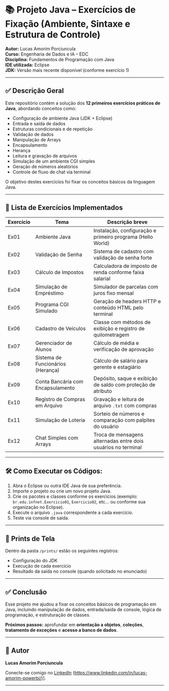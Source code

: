 # 📚 Projeto Java – Exercícios de Fixação (Ambiente, Sintaxe e Estrutura de Controle)

**Autor:** Lucas Amorim Porciuncula  
**Curso:** Engenharia de Dados e IA – EDC  
**Disciplina:** Fundamentos de Programação com Java  
**IDE utilizada:** Eclipse  
**JDK:** Versão mais recente disponível (conforme exercício 1)

---

## ✅ Descrição Geral

Este repositório contém a solução dos **12 primeiros exercícios práticos de Java**, abordando conceitos como:

- Configuração de ambiente Java (JDK + Eclipse)
- Entrada e saída de dados
- Estruturas condicionais e de repetição
- Validação de dados
- Manipulação de Arrays
- Encapsulamento
- Herança
- Leitura e gravação de arquivos
- Simulação de um ambiente CGI simples
- Geração de números aleatórios
- Controle de fluxo de chat via terminal

O objetivo destes exercícios foi fixar os conceitos básicos da linguagem Java.

---

## 📌 Lista de Exercícios Implementados

| Exercício | Tema                                   | Descrição breve                              |
|---------|---------------------------------------|-------------------------------------------|
| Ex01    | Ambiente Java                         | Instalação, configuração e primeiro programa (Hello World) |
| Ex02    | Validação de Senha                    | Sistema de cadastro com validação de senha forte |
| Ex03    | Cálculo de Impostos                   | Calculadora de imposto de renda conforme faixa salarial |
| Ex04    | Simulação de Empréstimo               | Simulador de parcelas com juros fixo mensal |
| Ex05    | Programa CGI Simulado                 | Geração de headers HTTP e conteúdo HTML pelo terminal |
| Ex06    | Cadastro de Veículos                  | Classe com métodos de exibição e registro de quilometragem |
| Ex07    | Gerenciador de Alunos                 | Cálculo de média e verificação de aprovação |
| Ex08    | Sistema de Funcionários (Herança)     | Cálculo de salário para gerente e estagiário |
| Ex09    | Conta Bancária com Encapsulamento     | Depósito, saque e exibição de saldo com proteção de atributo |
| Ex10    | Registro de Compras em Arquivo        | Gravação e leitura de arquivo `.txt` com compras |
| Ex11    | Simulação de Loteria                  | Sorteio de números e comparação com palpites do usuário |
| Ex12    | Chat Simples com Arrays               | Troca de mensagens alternadas entre dois usuários no terminal |

---

## 🛠️ Como Executar os Códigos:

1. Abra o Eclipse ou outra IDE Java de sua preferência.
2. Importe o projeto ou crie um novo projeto Java.
3. Crie os pacotes e classes conforme os exercícios (exemplo: `br.edu.infnet.Exercicio01`, `Exercicio02`, etc... ou conforme sua organização no Eclipse).
4. Execute o arquivo `.java` correspondente a cada exercício.
5. Teste via console de saída.

---

## 📸 Prints de Tela

Dentro da pasta `/prints/` estão os seguintes registros:

- Configuração do JDK
- Execução de cada exercício
- Resultado da saída no console (quando solicitado no enunciado)

---

## ✅ Conclusão

Esse projeto me ajudou a fixar os conceitos básicos de programação em Java, incluindo manipulação de dados, entrada/saída de console, lógica de programação, e estruturação de classes.

**Próximos passos:** aprofundar em **orientação a objetos**, **coleções**, **tratamento de exceções** e **acesso a banco de dados**.

---

## 🚀 Autor

**Lucas Amorim Porciuncula**

Conecte-se comigo no [LinkedIn](https://www.linkedin.com) (https://www.linkedin.com/in/lucas-amorim-powerbi/)].

---

